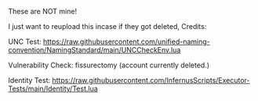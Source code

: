 These are NOT mine! 

I just want to reupload this incase if they got deleted, Credits:

UNC Test: https://raw.githubusercontent.com/unified-naming-convention/NamingStandard/main/UNCCheckEnv.lua 

Vulnerability Check: fissurectomy (account currently deleted.) 

Identity Test: https://raw.githubusercontent.com/InfernusScripts/Executor-Tests/main/Identity/Test.lua
